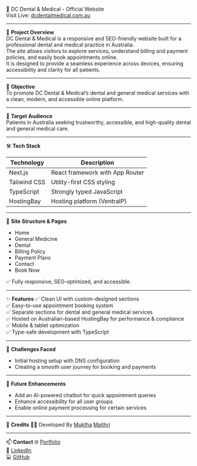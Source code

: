🦷 DC Dental & Medical - Official Website   
Visit Live: [dcdentalmedical.com.au](https://www.dcdentalmedical.com.au)

---

📌 **Project Overview**  
DC Dental & Medical is a responsive and SEO-friendly website built for a professional dental and medical practice in Australia.  
The site allows visitors to explore services, understand billing and payment policies, and easily book appointments online.  
It is designed to provide a seamless experience across devices, ensuring accessibility and clarity for all patients.

---

🎯 **Objective**  
To promote DC Dental & Medical’s dental and general medical services with a clean, modern, and accessible online platform.

---

👥 **Target Audience**  
Patients in Australia seeking trustworthy, accessible, and high-quality dental and general medical care.

---

🛠 **Tech Stack**

| Technology     | Description                                  |
| -------------- | -------------------------------------------- |
| Next.js        | React framework with App Router              |
| Tailwind CSS   | Utility-first CSS styling                    |
| TypeScript     | Strongly typed JavaScript                    |
| HostingBay     | Hosting platform (VentraIP)                  |

---

📂 **Site Structure & Pages**
- Home  
- General Medicine  
- Dental  
- Billing Policy  
- Payment Plans  
- Contact  
- Book Now  

✅ Fully responsive, SEO-optimized, and accessible.

---

✨ **Features**
✅ Clean UI with custom-designed sections  
✅ Easy-to-use appointment booking system  
✅ Separate sections for dental and general medical services  
✅ Hosted on Australian-based HostingBay for performance & compliance  
✅ Mobile & tablet optimization  
✅ Type-safe development with TypeScript

---

🚧 **Challenges Faced**
- Initial hosting setup with DNS configuration  
- Creating a smooth user journey for booking and payments

---

🚀 **Future Enhancements**
- Add an AI-powered chatbot for quick appointment queries  
- Enhance accessibility for all user groups  
- Enable online payment processing for certain services

---

🤝 **Credits**
👩‍💻 Developed By 
[Muktha](https://github.com/Smuktha)
[Maithri](https://www.linkedin.com/in/maithri-suvarna-1532b0283/)  


---

📫 **Contact**
🌐 [Portfolio](https://portfolio-mukthas-projects-7e55e4c8.vercel.app/)  
🔗 [LinkedIn](https://www.linkedin.com/in/muktha-suvarna12/)  
💻 [GitHub](https://github.com/Smuktha)  
